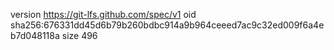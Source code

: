 version https://git-lfs.github.com/spec/v1
oid sha256:676331dd45d6b79b260bdbc914a9b964ceeed7ac9c32ed009f6a4eb7d048118a
size 496
